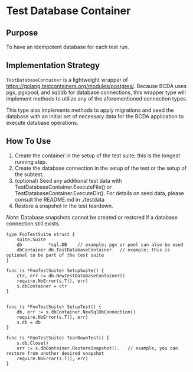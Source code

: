 # Test Database Container

## Purpose
To have an idempotent database for each test run.

## Implementation Strategy

`TestDatabaseContainer` is a lightweight wrapper of https://golang.testcontainers.org/modules/postgres/. Because BCDA uses pgx, pgxpool, and sql/db for database connections, this wrapper type will implement methods to utilize any of the aforementioned connection types.

This type also implements methods to apply migrations and seed the database with an initial set of necessary data for the BCDA application to execute database operations.


## How To Use

1. Create the container in the setup of the test suite; this is the longest running step.
2. Create the database connection in the setup of the test or the setup of the subtest.
3. (optional) Seed any additional test data with TestDatabaseContainer.ExecuteFile() or TestDatabaseContainer.ExecuteDir(). For details on seed data, please consult the README.md in ./testdata
4. Restore a snapshot in the test teardown.

*Note*: Database snapshots cannot be created or restored if a database connection still exists.

```
type FooTestSuite struct {
	suite.Suite
	db          *sql.DB    // example; pgx or pool can also be used
	dbContainer db.TestDatabaseContainer.  // example; this is optional to be part of the test suite
}

func (s *FooTestSuite) SetupSuite() {
	ctr, err := db.NewTestDatabaseContainer()
	require.NoError(s.T(), err)
	s.dbContainer = ctr
}


func (s *FooTestSuite) SetupTest() {
    db, err := s.dbContainer.NewSqlDbConnection()
	require.NoError(s.T(), err)
	s.db = db
}

func (s *FooTestSuite) TearDownTest() {
	s.db.Close()
	err := s.dbContainer.RestoreSnapshot().   // example, you can restore from another desired snapshot
	require.NoError(s.T(), err)
}
```
